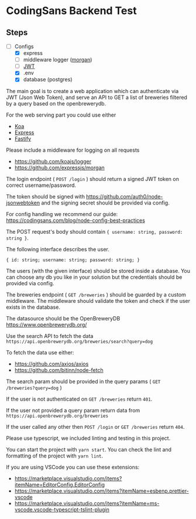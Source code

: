 # CodingSans Backend Test

## Steps

  - [ ] Configs
    - [x] express
    - [ ] middleware logger ([morgan](https://github.com/expressjs/morgan))
    - [ ] [JWT](https://github.com/auth0/node-jsonwebtoken)
    - [x] .env
    - [x] database (postgres)

The main goal is to create a web application which can authenticate via JWT (Json Web Token), and serve an API to GET a list of breweries filtered by a query based on the openbrewerydb.

For the web serving part you could use either 
- [Koa](https://koajs.com/)
- [Express](https://expressjs.com/)
- [Fastify](https://www.fastify.io/)

Please include a middleware for logging on all requests
- https://github.com/koajs/logger
- https://github.com/expressjs/morgan

The login endpoint ( `POST /login` ) should return a signed JWT token on correct username/password.

The token should be signed with https://github.com/auth0/node-jsonwebtoken and the signing secret should be provided via config.

For config handling we recommend our guide: https://codingsans.com/blog/node-config-best-practices

The POST request's body should contain `{ username: string, password: string }`.

The following interface describes the user.

``` { id: string; username: string; password: string; } ```

The users (with the given interface) should be stored inside a database. You can choose any db you like in your solution but the credentials should be provided via config.

The breweries endpoint ( `GET /breweries` ) should be guarded by a custom middleware.
The middleware should validate the token and check if the user exists in the database.

The datasource should be the OpenBreweryDB https://www.openbrewerydb.org/

Use the search API to fetch the data `https://api.openbrewerydb.org/breweries/search?query=dog`

To fetch the data use either:
- https://github.com/axios/axios
- https://github.com/bitinn/node-fetch

The search param should be provided in the query params ( `GET /breweries?query=dog` )

If the user is not authenticated on `GET /breweries` return `401`.

If the user not provided a query param return data from `https://api.openbrewerydb.org/breweries`

If the user called any other then `POST /login` or `GET /breweries` return `404`.


Please use typescript, we included linting and testing in this project.

You can start the project with `yarn start`.
You can check the lint and formatting of the project with `yarn lint`.

If you are using VSCode you can use these extensions:
- https://marketplace.visualstudio.com/items?itemName=EditorConfig.EditorConfig
- https://marketplace.visualstudio.com/items?itemName=esbenp.prettier-vscode
- https://marketplace.visualstudio.com/items?itemName=ms-vscode.vscode-typescript-tslint-plugin
